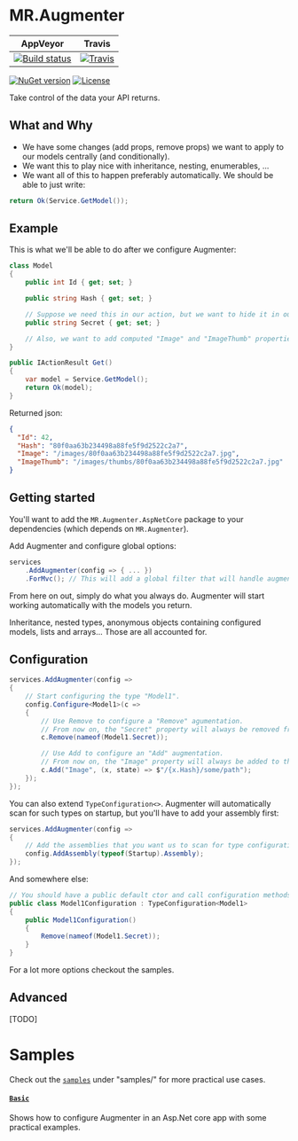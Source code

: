 # MR.Augmenter

AppVeyor | Travis
---------|-------
[![Build status](https://img.shields.io/appveyor/ci/mrahhal/mr-augmenter/master.svg)](https://ci.appveyor.com/project/mrahhal/mr-augmenter) | [![Travis](https://img.shields.io/travis/mrahhal/MR.Augmenter.svg)](https://travis-ci.org/mrahhal/MR.Augmenter)

[![NuGet version](https://img.shields.io/nuget/v/MR.Augmenter.svg)](https://www.nuget.org/packages/MR.Augmenter)
[![License](https://img.shields.io/badge/license-MIT-blue.svg)](https://opensource.org/licenses/MIT)

Take control of the data your API returns.

## What and Why
- We have some changes (add props, remove props) we want to apply to our models centrally (and conditionally).
- We want this to play nice with inheritance, nesting, enumerables, ...
- We want all of this to happen preferably automatically. We should be able to just write:

```cs
return Ok(Service.GetModel());
```

## Example
This is what we'll be able to do after we configure Augmenter:

```cs
class Model
{
    public int Id { get; set; }

    public string Hash { get; set; }

    // Suppose we need this in our action, but we want to hide it in our response.
    public string Secret { get; set; }

    // Also, we want to add computed "Image" and "ImageThumb" properties.
}
```

```cs
public IActionResult Get()
{
    var model = Service.GetModel();
    return Ok(model);
}
```

Returned json:
```json
{
  "Id": 42,
  "Hash": "80f0aa63b234498a88fe5f9d2522c2a7",
  "Image": "/images/80f0aa63b234498a88fe5f9d2522c2a7.jpg",
  "ImageThumb": "/images/thumbs/80f0aa63b234498a88fe5f9d2522c2a7.jpg"
}
```

## Getting started

You'll want to add the `MR.Augmenter.AspNetCore` package to your dependencies (which depends on `MR.Augmenter`).

Add Augmenter and configure global options:

```cs
services
    .AddAugmenter(config => { ... })
    .ForMvc(); // This will add a global filter that will handle augmenting models you return from actions.
```

From here on out, simply do what you always do. Augmenter will start working automatically with the models you return.

Inheritance, nested types, anonymous objects containing configured models, lists and arrays... Those are all accounted for.

## Configuration

```cs
services.AddAugmenter(config =>
{
    // Start configuring the type "Model1".
    config.Configure<Model1>(c =>
    {
        // Use Remove to configure a "Remove" agumentation.
        // From now on, the "Secret" property will always be removed from the response.
        c.Remove(nameof(Model1.Secret));

        // Use Add to configure an "Add" augmentation.
        // From now on, the "Image" property will always be added to the response.
        c.Add("Image", (x, state) => $"/{x.Hash}/some/path");
    });
});
```

You can also extend `TypeConfiguration<>`. Augmenter will automatically scan for such types on startup, but you'll have to add your assembly first:

```cs
services.AddAugmenter(config =>
{
    // Add the assemblies that you want us to scan for type configuration classes.
    config.AddAssembly(typeof(Startup).Assembly);
});
```

And somewhere else:

```cs
// You should have a public default ctor and call configuration methods from it.
public class Model1Configuration : TypeConfiguration<Model1>
{
    public Model1Configuration()
    {
        Remove(nameof(Model1.Secret));
    }
}
```

For a lot more options checkout the samples.

## Advanced

[TODO]

# Samples
Check out the [`samples`](samples) under "samples/" for more practical use cases.

#### [`Basic`](samples/Basic)
Shows how to configure Augmenter in an Asp.Net core app with some practical examples.
